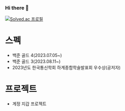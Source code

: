 ### Hi there 👋

<!--
**Vak-kas/Vak-kas** is a ✨ _special_ ✨ repository because its `README.md` (this file) appears on your GitHub profile.

Here are some ideas to get you started:

- 🔭 I’m currently working on ...
- 🌱 I’m currently learning ...
- 👯 I’m looking to collaborate on ...
- 🤔 I’m looking for help with ...
- 💬 Ask me about ...
- 📫 How to reach me: ...
- 😄 Pronouns: ...
- ⚡ Fun fact: ...
-->



[![Solved.ac 프로필](http://mazassumnida.wtf/api/v2/generate_badge?boj=whiterose12)](https://solved.ac/whiterose12)

# 스펙
- 백준 골드 4(2023.07.05~)
- 백준 골드 3(2023.08.11~)
- 2023년도 한국통신학회 하계종합학술발표회 우수상(공저자)

# 프로젝트
- 계정 지갑 프로젝트
